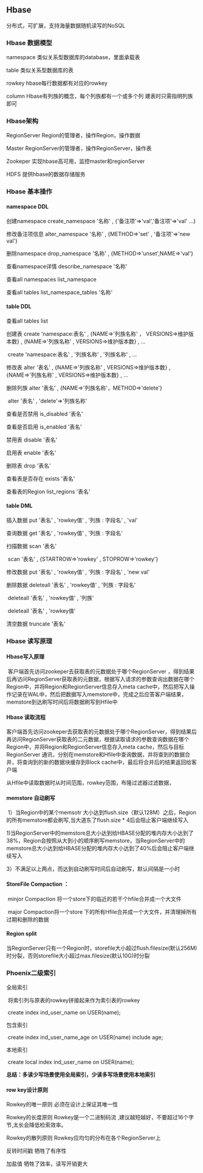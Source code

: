 ## Hbase

分布式，可扩展，支持海量数据随机读写的NoSQL

### Hbase 数据模型

namespace  类似关系型数据库的database，里面承载表

table  类似关系型数据库的表

rowkey  hbase每行数据都有对应的rowkey

column  Hbase有列族的概念，每个列族都有一个或多个列   建表时只需指明列族即可



### Hbase架构



RegionServer  Region的管理者，操作Region，操作数据

Master	 RegionServer的管理者，操作RegionServer，操作表

Zookeper  实现hbase高可用，监控master和regionServer

HDFS   提供hbase的数据存储服务

### Hbase 基本操作

#### namespace DDL

创建namespace     		create_namespace '名称' , {'备注项'=>'val','备注项'=>'val'   ...}

修改备注项信息 	     	alter_namespace '名称' , {METHOD=>'set' , '备注项'=>'new val'} 

删除namespace	  		drop_namespace '名称' , {METHOD=>'unset',NAME=>'val'}

查看namespace详情	   describe_namespace '名称'

查看all namespaces    	list_namespace

查看all tables             	list_namespace_tables  '名称'



#### table DDL

查看all tables              list

创建表							create 'namespace:表名' , {NAME=>'列族名称' ， VERSIONS=>维护版										本数} , {NAME=>'列族名称' , VERSIONS=>维护版本数} , ...

​										create 'namespace:表名' , '列族名称' , '列族名称' , ...

修改表						   alter '表名' , {NAME=>'列族名称' , VERSIONS=>维护版本数} , 									{NAME=>'列族名称' , VERSIONS=>维护版本数} , ...

删除列族                   alter '表名' , {NAME=>'列族名称'，METHOD=>'delete'}

​									alter '表名' , 'delete'=>'列族名称'

查看是否禁用					     is_disabled  '表名'

查看是否启用						 is_enabled   '表名'

禁用表									disable  '表名'

启用表									enable  '表名'

删除表									drop '表名'

查看表是否存在					  exists  '表名'

查看表的Region					 list_regions  '表名'



#### table DML

插入数据								put '表名' , 'rowkey值' , '列族 : 字段名' , 'val'

查询数据								get  '表名' , 'rowkey值' , '列族 : 字段名' 

扫描数据								scan  '表名'

​											 scan  '表名' , {STARTROW=>'rowkey' , STOPROW=>'rowkey'}

修改数据								put '表名' , 'rowkey值' , '列族 : 字段名' , 'new val'

删除数据								deleteall '表名' , 'rowkey值' , '列族 : 字段名' 

​											 deleteall '表名' , 'rowkey值' , '列族' 

​											 deleteall '表名' , 'rowkey值' 

清空数据								truncate  '表名'



### Hbase 读写原理

#### 	Hbase写入原理

​			客户端首先访问zookeper去获取表的元数据处于哪个RegionServer ，得到结果后再访问RegionServer获取表的元数据，根据写入请求的参数查询出数据在哪个Region中，并将Region和RegionServer信息存入meta cache中，然后把写入操作记录在WAL中，然后把数据写入memstore中，完成之后应答客户端结果，memstore到达刷写时间后将数据刷写到Hfile中



#### Hbase 读取流程

​			客户端首先访问zookeper去获取表的元数据处于哪个RegionServer，得到结果后再访问RegionServer获取表的二元数据，根据读取请求的参数查询数据在哪个Region中，并将Region和RegionServer信息存入meta cache，然后与目标RegionServer 通讯，分别在memstore和Hfile中查询数据，并将查到的数据合并，将查询到的新的数据块缓存到Block cache中，最后将合并后的结果返回给客户端

从Hfile中读取数据时从时间范围，rowkey范围，布隆过滤器过滤数据，

#### memstore 自动刷写

​		1）当Region中的某个memsotr 大小达到flush.size（默认128M）之后，Region的所有memstore都会刷写,当大道东了flush.size * 4后会阻止客户端继续写入

​		1)当RegionServer中的memstore总大小达到给HBASE分配的堆内存大小达到了38%，Region会按照从大到小的顺序刷写memstore，当RegionServer中的memstore总大小达到给HBASE分配的堆内存大小达到了40%后会阻止客户端继续写入

​		3）不满足以上两点，而达到自动刷写时间后自动刷写，默认间隔是一小时

#### 		StoreFile Compaction ：

​		 minjor Compaction 将一个store下的临近的若干个hfile合并成一个大文件

​		 major Compaction将一个store 下的所有Hfile合并成一个大文件，并清理掉所有过期和删除的数据

#### Region split

​		当RegionServer只有一个Region时，storefile大小超过flush.filesize(默认256M)时分裂，否则storefile大小超过max.filesize(默认10G)时分裂



### Phoenix二级索引

全局索引

​		将索引列与原表的rowkey拼接起来作为索引表的rowkey

​		create index ind_user_name on USER(name);

包含索引

​		create index ind_user_name_age on USER(name) include age;

本地索引

​		create local index ind_user_name on USER(name);

**总结：多读少写场景使用全局索引，少读多写场景使用本地索引**



#### row key设计原则

Rowkey的唯一原则  必须在设计上保证其唯一性

Rowkey的长度原则  Rowkey是一个二进制码流 ,建议越短越好，不要超过16个字节,太长会降低检索效率。

Rowkey的散列原则  Rowkey应均匀的分布在各个RegionServer上

反转时间戳  牺牲了有序性

加盐值 牺牲了效率，读写开销更大
